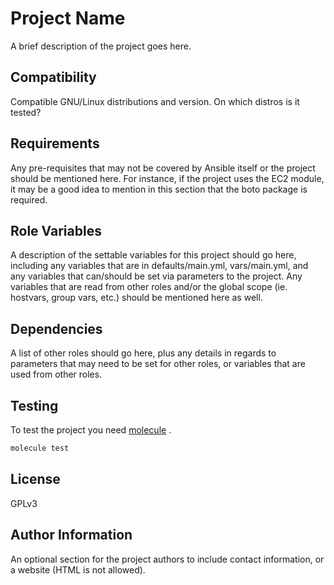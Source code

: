 # Project Name

A brief description of the project goes here.

## Compatibility

Compatible GNU/Linux distributions and version. On which distros is it tested?

## Requirements

Any pre-requisites that may not be covered by Ansible itself or the project
should be mentioned here. For instance, if the project uses the EC2 module, it
may be a good idea to mention in this section that the boto package is
required.

## Role Variables

A description of the settable variables for this project should go here,
including any variables that are in defaults/main.yml, vars/main.yml, and any
variables that can/should be set via parameters to the project. Any variables
that are read from other roles and/or the global scope (ie. hostvars, group
vars, etc.) should be mentioned here as well.

## Dependencies

A list of other roles should go here, plus any details in regards to parameters
that may need to be set for other roles, or variables that are used from other
roles.



## Testing

To test the project you need [molecule](http://molecule.readthedocs.io/en/latest/)
.

```bash
molecule test
```

## License

GPLv3

## Author Information

An optional section for the project authors to include contact information, or a
website (HTML is not allowed).

